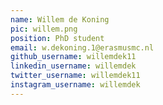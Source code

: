 ```yaml
---
name: Willem de Koning
pic: willem.png
position: PhD student
email: w.dekoning.1@erasmusmc.nl
github_username: willemdek11
linkedin_username: willemdek
twitter_username: willemdek11
instagram_username: willemdek
---
```

